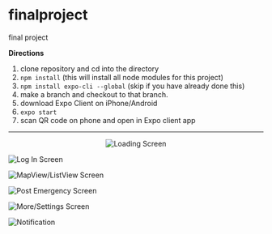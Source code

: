 # finalproject
final project

__Directions__
1) clone repository and cd into the directory
2) `npm install` (this will install all node modules for this project)
3) `npm install expo-cli --global` (skip if you have already done this)
4) make a branch and checkout to that branch.
5) download Expo Client on iPhone/Android
6) `expo start`
7) scan QR code on phone and open in Expo client app

______________________________________________________

<p align="center">
  <img alt="Loading Screen" src="https://github.com/colinfran/pigeonapp/blob/master/assets/demo/loading.png"/>
</p>


![Log In Screen](https://github.com/colinfran/pigeonapp/blob/master/assets/demo/1.png)

![MapView/ListView Screen](https://github.com/colinfran/pigeonapp/blob/master/assets/demo/2.gif)

![Post Emergency Screen](https://github.com/colinfran/pigeonapp/blob/master/assets/demo/3.gif)

![More/Settings Screen](https://github.com/colinfran/pigeonapp/blob/master/assets/demo/4.gif)

![Notification](https://github.com/colinfran/pigeonapp/blob/master/assets/demo/5.gif)
